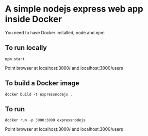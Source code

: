 # A simple nodejs express web app inside Docker

You need to have Docker installed, node and npm

## To run locally

`npm start`

Point browser at localhost:3000/ and localhost:3000/users

## To build a Docker image

`docker build -t expressnodejs .` 

## To run 

`docker run -p 3000:3000 expressnodejs`

Point browser at localhost:3000/ and localhost:3000/users